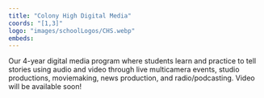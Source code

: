 ```yaml
---
title: "Colony High Digital Media"
coords: "[1,3]"
logo: "images/schoolLogos/CHS.webp"
embeds: 
---
```


Our 4-year digital media program where students learn and practice to tell stories using audio and video through live multicamera events, studio productions, moviemaking, news production, and radio/podcasting.  Video will be available soon!
